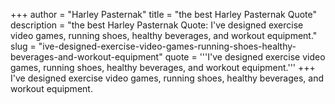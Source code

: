 +++
author = "Harley Pasternak"
title = "the best Harley Pasternak Quote"
description = "the best Harley Pasternak Quote: I've designed exercise video games, running shoes, healthy beverages, and workout equipment."
slug = "ive-designed-exercise-video-games-running-shoes-healthy-beverages-and-workout-equipment"
quote = '''I've designed exercise video games, running shoes, healthy beverages, and workout equipment.'''
+++
I've designed exercise video games, running shoes, healthy beverages, and workout equipment.
